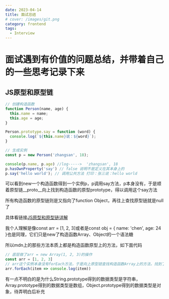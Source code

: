 ```yaml
---
date: 2023-04-14
title: 面试总结
# cover: /images/git.png
category: frontend
tags:
  - Interview
---
```


# 面试遇到有价值的问题总结，并带着自己的一些思考记录下来

## JS原型和原型链

```js
// 创建构造函数
function Person(name, age) {
  this.name = name;
  this.age = age;
}

Person.prototype.say = function (word) {
  console.log(`${this.name}说：${word}`);
}

// 生成实例
const p = new Person('zhangsan', 18);

console(p.name, p.age) //log----->  'zhangsan', 18
p.hasOwnProperty('say') // false 说明不是定义在其本身上的
p.say('hello world'); // 调用公共方法 打印：张三说：hello world
```

可以看到new一个构造函数得到一个实例p，p调用say方法，p本身没有，于是顺着原型链__proto__向上找到构造函数的原型prototype，得以调用这个say方法

所有构造函数的原型链则是又指向了function Object，再往上查找原型链就是null了

具体看链接[JS原型和原型链详解](https://codelove9.github.io/myBlog/studyprogress/js/2023/04/14/prototype.html)

我个人理解是像const arr = [1, 2, 3]或者是const obj = { name: 'chen', age: 24 }也是同理，它们只是new了构造函数Array、Object的一个语法糖

所以mdn上的那些方法本质上都是构造函数原型上的方法，如下面代码

```js
// 底层做了arr = new Array(1, 2, 3)的操作
const arr = [1, 2, 3]
// arr这个实例本身没有forEach方法，于是向上原型链查找构造函数Array上的方法，找到了forEach这个方法，代码得以成功执行
arr.forEach(item => console.log(item))
```

有一点不明白的是为什么String.prototype得到的数据类型是字符串，Array.prototype得到的数据类型是数组，Object.prototype得到的数据类型是对象，待弄明白后补充
